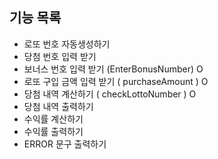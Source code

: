 ## 기능 목록
- 로또 번호 자동생성하기
- 당첨 번호 입력 받기
- 보너스 번호 입력 받기 (EnterBonusNumber) O
- 로또 구입 금액 입력 받기 ( purchaseAmount ) O
- 당첨 내역 계산하기 ( checkLottoNumber ) O
- 당첨 내역 출력하기
- 수익률 계산하기
- 수익률 출력하기
- ERROR 문구 출력하기